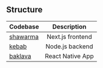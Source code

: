 ## Structure

| Codebase              |      Description          |
| :-------------------- | :-----------------------: |
| [shawarma](shawarma)  |     Next.js frontend      |
| [kebab](kebab)        |      Node.js backend      |
| [baklava](baklava)    |      React Native App     |
